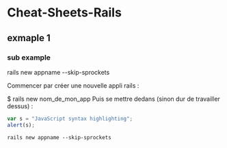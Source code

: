 # Cheat-Sheets-Rails
## exmaple 1
### sub example

rails new appname --skip-sprockets

Commencer par créer une nouvelle appli rails :

$ rails new nom_de_mon_app
Puis se mettre dedans (sinon dur de travailler dessus) :

```javascript
var s = "JavaScript syntax highlighting";
alert(s);
```
```
rails new appname --skip-sprockets
`````
